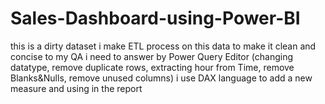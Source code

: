 # Sales-Dashboard-using-Power-BI
this is a dirty dataset i make ETL process on this data to make it clean and concise to my QA i need to answer by Power Query Editor (changing datatype, remove duplicate rows, extracting hour from Time, remove Blanks&amp;Nulls, remove unused columns) i use DAX language to add a new measure and using in the report
